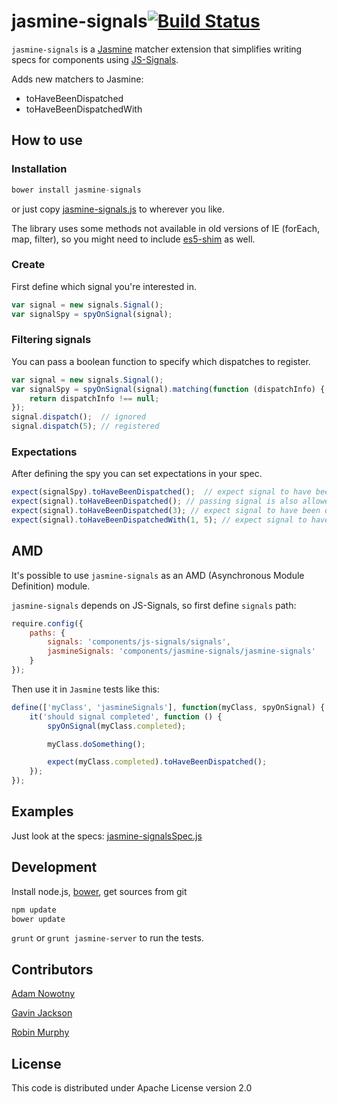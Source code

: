 jasmine-signals[![Build Status](https://secure.travis-ci.org/AdamNowotny/jasmine-signals.png)](http://travis-ci.org/AdamNowotny/jasmine-signals)
================
`jasmine-signals` is a [Jasmine](https://github.com/pivotal/jasmine) matcher extension that simplifies writing specs for components using [JS-Signals](http://millermedeiros.github.com/js-signals/).

Adds new matchers to Jasmine:
 * toHaveBeenDispatched
 * toHaveBeenDispatchedWith

How to use
--------------
### Installation
```js
bower install jasmine-signals
```
or just copy [jasmine-signals.js](https://raw.github.com/AdamNowotny/jasmine-signals/master/jasmine-signals.js) to wherever you like.

The library uses some methods not available in old versions of IE (forEach, map, filter), so you might need to include [es5-shim](https://github.com/kriskowal/es5-shim) as well.

### Create
First define which signal you're interested in.

```js
var signal = new signals.Signal();
var signalSpy = spyOnSignal(signal);
```

### Filtering signals
You can pass a boolean function to specify which dispatches to register.

```js
var signal = new signals.Signal();
var signalSpy = spyOnSignal(signal).matching(function (dispatchInfo) {
	return dispatchInfo !== null;
});
signal.dispatch();  // ignored
signal.dispatch(5); // registered
```

### Expectations
After defining the spy you can set expectations in your spec.

```js
expect(signalSpy).toHaveBeenDispatched();  // expect signal to have been dispatched at least once
expect(signal).toHaveBeenDispatched(); // passing signal is also allowed, first spy will be used
expect(signal).toHaveBeenDispatched(3); // expect signal to have been dispatched 3 times
expect(signal).toHaveBeenDispatchedWith(1, 5); // expect signal to have been dispatched with parameters
```

AMD
-------------
It's possible to use `jasmine-signals` as an AMD (Asynchronous Module Definition) module.

`jasmine-signals` depends on JS-Signals, so first define `signals` path:

```js
require.config({
	paths: {
		signals: 'components/js-signals/signals',
		jasmineSignals: 'components/jasmine-signals/jasmine-signals'
	}
});
```

Then use it in `Jasmine` tests like this:

```js
define(['myClass', 'jasmineSignals'], function(myClass, spyOnSignal) {
	it('should signal completed', function () {
		spyOnSignal(myClass.completed);

		myClass.doSomething();

		expect(myClass.completed).toHaveBeenDispatched();
	});
});
```

Examples
--------
Just look at the specs: [jasmine-signalsSpec.js](https://github.com/AdamNowotny/jasmine-signals/tree/master/jasmine-signalsSpec.js)

Development
-----------
Install node.js, [bower](http://twitter.github.com/bower), get sources from git
```js
npm update
bower update
```
`grunt` or `grunt jasmine-server` to run the tests.

Contributors
------------
[Adam Nowotny](https://github.com/AdamNowotny)

[Gavin Jackson](https://github.com/gavJackson)

[Robin Murphy](https://github.com/robinjmurphy)

License
-------
This code is distributed under Apache License version 2.0
